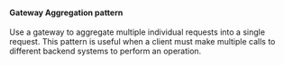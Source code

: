 #### Gateway Aggregation pattern

Use a gateway to aggregate multiple individual requests into a single request. This pattern is useful when a client must make multiple calls to different backend systems to perform an operation.